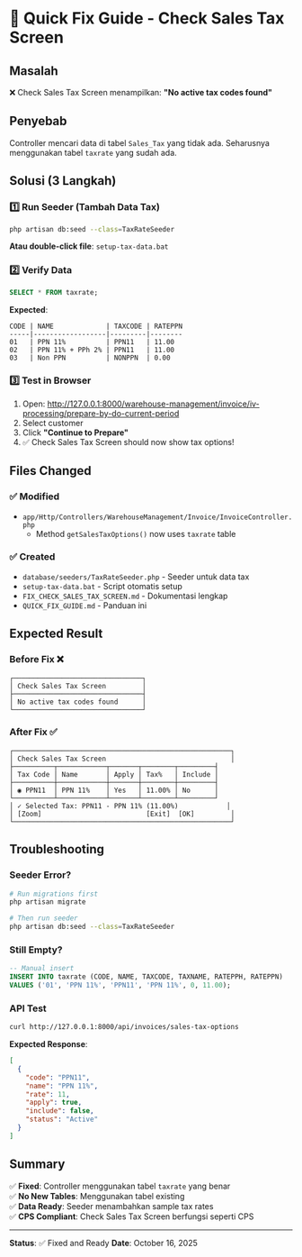 # 🔧 Quick Fix Guide - Check Sales Tax Screen

## Masalah
❌ Check Sales Tax Screen menampilkan: **"No active tax codes found"**

## Penyebab
Controller mencari data di tabel `Sales_Tax` yang tidak ada. Seharusnya menggunakan tabel `taxrate` yang sudah ada.

## Solusi (3 Langkah)

### 1️⃣ Run Seeder (Tambah Data Tax)
```bash
php artisan db:seed --class=TaxRateSeeder
```

**Atau double-click file**: `setup-tax-data.bat`

### 2️⃣ Verify Data
```sql
SELECT * FROM taxrate;
```

**Expected**:
```
CODE | NAME             | TAXCODE | RATEPPN
-----|------------------|---------|--------
01   | PPN 11%          | PPN11   | 11.00
02   | PPN 11% + PPh 2% | PPN11   | 11.00
03   | Non PPN          | NONPPN  | 0.00
```

### 3️⃣ Test in Browser
1. Open: http://127.0.0.1:8000/warehouse-management/invoice/iv-processing/prepare-by-do-current-period
2. Select customer
3. Click **"Continue to Prepare"**
4. ✅ Check Sales Tax Screen should now show tax options!

## Files Changed

### ✅ Modified
- `app/Http/Controllers/WarehouseManagement/Invoice/InvoiceController.php`
  - Method `getSalesTaxOptions()` now uses `taxrate` table

### ✅ Created
- `database/seeders/TaxRateSeeder.php` - Seeder untuk data tax
- `setup-tax-data.bat` - Script otomatis setup
- `FIX_CHECK_SALES_TAX_SCREEN.md` - Dokumentasi lengkap
- `QUICK_FIX_GUIDE.md` - Panduan ini

## Expected Result

### Before Fix ❌
```
┌────────────────────────────────┐
│ Check Sales Tax Screen         │
├────────────────────────────────┤
│ No active tax codes found      │
└────────────────────────────────┘
```

### After Fix ✅
```
┌──────────────────────────────────────────────────────┐
│ Check Sales Tax Screen                               │
├──────────┬────────────┬───────┬────────┬─────────┤
│ Tax Code │ Name       │ Apply │ Tax%   │ Include │
├──────────┼────────────┼───────┼────────┼─────────┤
│ ◉ PPN11  │ PPN 11%    │ Yes   │ 11.00% │ No      │
└──────────┴────────────┴───────┴────────┴─────────┘
│ ✓ Selected Tax: PPN11 - PPN 11% (11.00%)            │
│ [Zoom]                          [Exit]  [OK]         │
└──────────────────────────────────────────────────────┘
```

## Troubleshooting

### Seeder Error?
```bash
# Run migrations first
php artisan migrate

# Then run seeder
php artisan db:seed --class=TaxRateSeeder
```

### Still Empty?
```sql
-- Manual insert
INSERT INTO taxrate (CODE, NAME, TAXCODE, TAXNAME, RATEPPH, RATEPPN) 
VALUES ('01', 'PPN 11%', 'PPN11', 'PPN 11%', 0, 11.00);
```

### API Test
```bash
curl http://127.0.0.1:8000/api/invoices/sales-tax-options
```

**Expected Response**:
```json
[
  {
    "code": "PPN11",
    "name": "PPN 11%",
    "rate": 11,
    "apply": true,
    "include": false,
    "status": "Active"
  }
]
```

## Summary

✅ **Fixed**: Controller menggunakan tabel `taxrate` yang benar  
✅ **No New Tables**: Menggunakan tabel existing  
✅ **Data Ready**: Seeder menambahkan sample tax rates  
✅ **CPS Compliant**: Check Sales Tax Screen berfungsi seperti CPS  

---
**Status**: ✅ Fixed and Ready
**Date**: October 16, 2025
